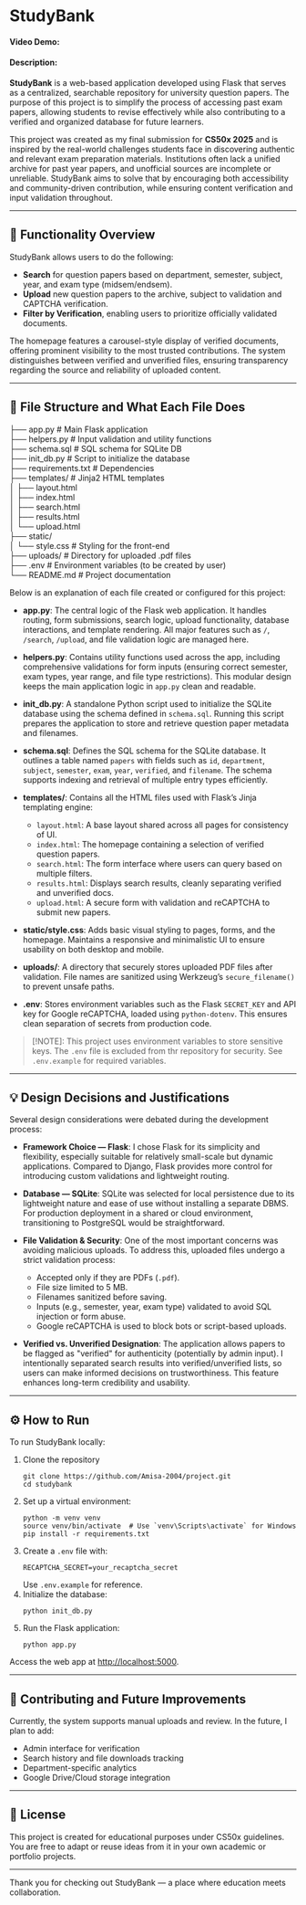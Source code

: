 # StudyBank
#### Video Demo: <URL DEMO>
#### Description:
**StudyBank** is a web-based application developed using Flask that serves as a centralized, searchable repository for university question papers. The purpose of this project is to simplify the process of accessing past exam papers, allowing students to revise effectively while also contributing to a verified and organized database for future learners.

This project was created as my final submission for **CS50x 2025** and is inspired by the real-world challenges students face in discovering authentic and relevant exam preparation materials. Institutions often lack a unified archive for past year papers, and unofficial sources are incomplete or unreliable. StudyBank aims to solve that by encouraging both accessibility and community-driven contribution, while ensuring content verification and input validation throughout.

---

## 🧩 Functionality Overview

StudyBank allows users to do the following:
- **Search** for question papers based on department, semester, subject, year, and exam type (midsem/endsem).
- **Upload** new question papers to the archive, subject to validation and CAPTCHA verification.
- **Filter by Verification**, enabling users to prioritize officially validated documents.

The homepage features a carousel-style display of verified documents, offering prominent visibility to the most trusted contributions. The system distinguishes between verified and unverified files, ensuring transparency regarding the source and reliability of uploaded content.

---

## 📁 File Structure and What Each File Does

├── app.py # Main Flask application<br />
├── helpers.py # Input validation and utility functions<br />
├── schema.sql # SQL schema for SQLite DB<br />
├── init_db.py # Script to initialize the database<br />
├── requirements.txt # Dependencies<br />
├── templates/ # Jinja2 HTML templates<br />
│ ├── layout.html<br />
│ ├── index.html<br />
│ ├── search.html<br />
│ ├── results.html<br />
│ └── upload.html<br />
├── static/<br />
│ └── style.css # Styling for the front-end<br />
├── uploads/ # Directory for uploaded .pdf files<br />
├── .env # Environment variables (to be created by user)<br />
└── README.md # Project documentation<br />

Below is an explanation of each file created or configured for this project:

- **app.py**: The central logic of the Flask web application. It handles routing, form submissions, search logic, upload functionality, database interactions, and template rendering. All major features such as `/`, `/search`, `/upload`, and file validation logic are managed here.

- **helpers.py**: Contains utility functions used across the app, including comprehensive validations for form inputs (ensuring correct semester, exam types, year range, and file type restrictions). This modular design keeps the main application logic in `app.py` clean and readable.

- **init_db.py**: A standalone Python script used to initialize the SQLite database using the schema defined in `schema.sql`. Running this script prepares the application to store and retrieve question paper metadata and filenames.

- **schema.sql**: Defines the SQL schema for the SQLite database. It outlines a table named `papers` with fields such as `id`, `department`, `subject`, `semester`, `exam`, `year`, `verified`, and `filename`. The schema supports indexing and retrieval of multiple entry types efficiently.

- **templates/**: Contains all the HTML files used with Flask’s Jinja templating engine:
    - `layout.html`: A base layout shared across all pages for consistency of UI.
    - `index.html`: The homepage containing a selection of verified question papers.
    - `search.html`: The form interface where users can query based on multiple filters.
    - `results.html`: Displays search results, cleanly separating verified and unverified docs.
    - `upload.html`: A secure form with validation and reCAPTCHA to submit new papers.

- **static/style.css**: Adds basic visual styling to pages, forms, and the homepage. Maintains a responsive and minimalistic UI to ensure usability on both desktop and mobile.

- **uploads/**: A directory that securely stores uploaded PDF files after validation. File names are sanitized using Werkzeug’s `secure_filename()` to prevent unsafe paths.

- **.env**: Stores environment variables such as the Flask `SECRET_KEY` and API key for Google reCAPTCHA, loaded using `python-dotenv`. This ensures clean separation of secrets from production code.
> [!NOTE]:
> This project uses environment variables to store sensitive keys. The `.env` file is excluded from thr repository for security. See `.env.example` for required variables.

---

## 💡 Design Decisions and Justifications

Several design considerations were debated during the development process:

- **Framework Choice — Flask**: I chose Flask for its simplicity and flexibility, especially suitable for relatively small-scale but dynamic applications. Compared to Django, Flask provides more control for introducing custom validations and lightweight routing.

- **Database — SQLite**: SQLite was selected for local persistence due to its lightweight nature and ease of use without installing a separate DBMS. For production deployment in a shared or cloud environment, transitioning to PostgreSQL would be straightforward.

- **File Validation & Security**: One of the most important concerns was avoiding malicious uploads. To address this, uploaded files undergo a strict validation process:
    - Accepted only if they are PDFs (`.pdf`).
    - File size limited to 5 MB.
    - Filenames sanitized before saving.
    - Inputs (e.g., semester, year, exam type) validated to avoid SQL injection or form abuse.
    - Google reCAPTCHA is used to block bots or script-based uploads.

- **Verified vs. Unverified Designation**: The application allows papers to be flagged as "verified" for authenticity (potentially by admin input). I intentionally separated search results into verified/unverified lists, so users can make informed decisions on trustworthiness. This feature enhances long-term credibility and usability.

---

## ⚙️ How to Run

To run StudyBank locally:

1. Clone the repository
    ```
    git clone https://github.com/Amisa-2004/project.git
    cd studybank
    ```
2. Set up a virtual environment:
    ```
    python -m venv venv
    source venv/bin/activate  # Use `venv\Scripts\activate` for Windows
    pip install -r requirements.txt
    ```
3. Create a `.env` file with:
    ```
    RECAPTCHA_SECRET=your_recaptcha_secret
    ```
    Use `.env.example` for reference.
4. Initialize the database:
    ```
    python init_db.py
    ```
5. Run the Flask application:
    ```
    python app.py
    ```

Access the web app at [http://localhost:5000](http://localhost:5000).

---

## 🤝 Contributing and Future Improvements

Currently, the system supports manual uploads and review. In the future, I plan to add:
- Admin interface for verification
- Search history and file downloads tracking
- Department-specific analytics
- Google Drive/Cloud storage integration

---

## 📜 License

This project is created for educational purposes under CS50x guidelines. You are free to adapt or reuse ideas from it in your own academic or portfolio projects.

---

Thank you for checking out StudyBank — a place where education meets collaboration.
